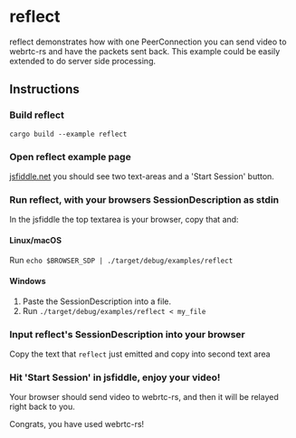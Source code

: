 # reflect
reflect demonstrates how with one PeerConnection you can send video to webrtc-rs and have the packets sent back. This example could be easily extended to do server side processing.

## Instructions
### Build reflect
```
cargo build --example reflect
```

### Open reflect example page
[jsfiddle.net](https://jsfiddle.net/9jgukzt1/) you should see two text-areas and a 'Start Session' button.

### Run reflect, with your browsers SessionDescription as stdin
In the jsfiddle the top textarea is your browser, copy that and:
#### Linux/macOS
Run `echo $BROWSER_SDP | ./target/debug/examples/reflect`
#### Windows
1. Paste the SessionDescription into a file.
1. Run `./target/debug/examples/reflect < my_file`

### Input reflect's SessionDescription into your browser
Copy the text that `reflect` just emitted and copy into second text area

### Hit 'Start Session' in jsfiddle, enjoy your video!
Your browser should send video to webrtc-rs, and then it will be relayed right back to you.

Congrats, you have used webrtc-rs!
